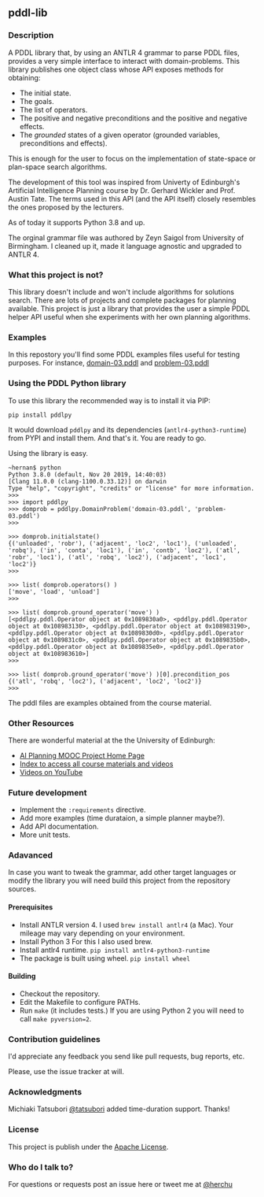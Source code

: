 
## pddl-lib ##

### Description ###

A PDDL library that, by using an ANTLR 4 grammar to parse PDDL files, provides a very simple interface to interact with domain-problems.
This library publishes one object class whose API exposes methods for obtaining:

* The initial state.
* The goals.
* The list of operators.
* The positive and negative preconditions and the positive and negative effects.
* The _grounded_ states of a given operator (grounded variables, preconditions and effects).

This is enough for the user to focus on the implementation of state-space or plan-space search algorithms.

The development of this tool was inspired from Univerty of Edinburgh's Artificial Intelligence Planning course by Dr. Gerhard Wickler and Prof. Austin Tate. The terms used in this API (and the API itself) closely resembles the ones proposed by the lecturers.

As of today it supports Python 3.8 and up.

The orginal grammar file was authored by Zeyn Saigol from University of Birmingham. I cleaned up it, made it language agnostic and upgraded to ANTLR 4.



### What this project is not? ###

This library doesn't include and won't include algorithms for solutions search.
There are lots of projects and complete packages for planning available. This project is just a library that provides the user a simple PDDL helper API useful when she experiments with her own planning algorithms.


### Examples ###

In this repostory you'll find some PDDL examples files useful for testing purposes.
For instance, [domain-03.pddl](examples-pddl/domain-03.pddl)
and [problem-03.pddl](examples-pddl/problem-03.pddl)


### Using the PDDL Python library ###

To use this library the recommended way is to install it via PIP:
```
pip install pddlpy
```

It would download `pddlpy` and its dependencies (`antlr4-python3-runtime`) from PYPI and install them.
And that's it. You are ready to go.

Using the library is easy.

```
~hernan$ python
Python 3.8.0 (default, Nov 20 2019, 14:40:03) 
[Clang 11.0.0 (clang-1100.0.33.12)] on darwin
Type "help", "copyright", "credits" or "license" for more information.
>>>
>>> import pddlpy
>>> domprob = pddlpy.DomainProblem('domain-03.pddl', 'problem-03.pddl')
>>>

>>> domprob.initialstate()
{('unloaded', 'robr'), ('adjacent', 'loc2', 'loc1'), ('unloaded', 'robq'), ('in', 'conta', 'loc1'), ('in', 'contb', 'loc2'), ('atl', 'robr', 'loc1'), ('atl', 'robq', 'loc2'), ('adjacent', 'loc1', 'loc2')}
>>>

>>> list( domprob.operators() )
['move', 'load', 'unload']
>>>

>>> list( domprob.ground_operator('move') )
[<pddlpy.pddl.Operator object at 0x1089830a0>, <pddlpy.pddl.Operator object at 0x108983130>, <pddlpy.pddl.Operator object at 0x108983190>, <pddlpy.pddl.Operator object at 0x1089830d0>, <pddlpy.pddl.Operator object at 0x1089831c0>, <pddlpy.pddl.Operator object at 0x1089835b0>, <pddlpy.pddl.Operator object at 0x1089835e0>, <pddlpy.pddl.Operator object at 0x108983610>]
>>>

>>> list( domprob.ground_operator('move') )[0].precondition_pos
{('atl', 'robq', 'loc2'), ('adjacent', 'loc2', 'loc2')}
>>>
```
The pddl files are examples obtained from the course material.


### Other Resources ###

There are wonderful material at the the University of Edinburgh:
* [AI Planning MOOC Project Home Page](http://www.aiai.ed.ac.uk/project/plan/ooc)
* [Index to access all course materials and videos](http://media.aiai.ed.ac.uk/Project/AIPLAN)
* [Videos on YouTube](http://bit.ly/aiplanmooc)



### Future development ###

* Implement the `:requirements` directive.
* Add more examples (time durataion, a simple planner maybe?).
* Add API documentation.
* More unit tests.


### Adavanced ###

In case you want to tweak the grammar, add other target languages or modify the library you will need build this project from the repository sources.

#### Prerequisites

* Install ANTLR version 4.
    I used `brew install antlr4` (a Mac). Your mileage may vary depending on your environment.
* Install Python 3
    For this I also used brew.
* Install antlr4 runtime.
    `pip install antlr4-python3-runtime`
* The package is built using wheel.
    `pip install wheel`

#### Building

* Checkout the repository.
* Edit the Makefile to configure PATHs.
* Run `make` (it includes tests.)
  If you are using Python 2 you will need to call `make pyversion=2`.

 
### Contribution guidelines ###

I'd appreciate any feedback you send like pull requests, bug reports, etc.

Please, use the issue tracker at will.


### Acknowledgments

Michiaki Tatsubori [@tatsubori](https://github.com/tatsubori) added time-duration support. Thanks!


### License ###

This project is publish under the
[Apache License](http://www.apache.org/licenses/LICENSE-2.0).


### Who do I talk to? ###

For questions or requests post an issue here or tweet me at
[@herchu](http://twitter.com/herchu)



